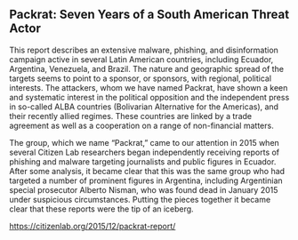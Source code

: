 ## Packrat: Seven Years of a South American Threat Actor

This report describes an extensive malware, phishing, and disinformation campaign active in several Latin American countries, including Ecuador, Argentina, Venezuela, and Brazil. The nature and geographic spread of the targets seems to point to a sponsor, or sponsors, with regional, political interests. The attackers, whom we have named Packrat, have shown a keen and systematic interest in the political opposition and the independent press in so-called ALBA countries (Bolivarian Alternative for the Americas), and their recently allied regimes. These countries are linked by a trade agreement as well as a cooperation on a range of non-financial matters.

The group, which we name “Packrat,” came to our attention in 2015 when several Citizen Lab researchers began independently receiving reports of phishing and malware targeting journalists and public figures in Ecuador.  After some analysis, it became clear that this was the same group who had targeted a number of prominent figures in Argentina, including Argentinian special prosecutor Alberto Nisman, who was found dead in January 2015 under suspicious circumstances. Putting the pieces together it became clear that these reports were the tip of an iceberg.

https://citizenlab.org/2015/12/packrat-report/
